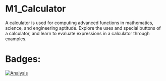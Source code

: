 # M1_Calculator
A calculator is used for computing advanced functions in mathematics, science, and engineering aptitude. Explore the uses and special buttons of a calculator, and learn to evaluate expressions in a calculator through examples. 
# Badges:
[![Analysis](https://github.com/Sreenivas0706/M1_Calculator/actions/workflows/Analysis.yml/badge.svg)](https://github.com/Sreenivas0706/M1_Calculator/actions/workflows/Analysis.yml)
